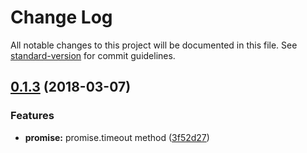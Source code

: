 # Change Log

All notable changes to this project will be documented in this file. See [standard-version](https://github.com/conventional-changelog/standard-version) for commit guidelines.

<a name="0.1.3"></a>
## [0.1.3](https://github.com/medikoo/timers-ext/compare/v0.1.2...v0.1.3) (2018-03-07)


### Features

* **promise:** promise.timeout method ([3f52d27](https://github.com/medikoo/timers-ext/commit/3f52d27))
